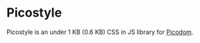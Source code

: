 # Picostyle

Picostyle is an under 1 KB (0.6 KB) CSS in JS library for [Picodom](https://github.com/picodom/picodom).
